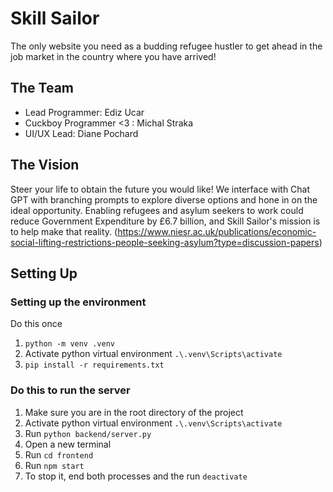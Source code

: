 # Skill Sailor
The only website you need as a budding refugee hustler to get ahead in the job market in the country where you have arrived!


## The Team
- Lead Programmer: Ediz Ucar
- Cuckboy Programmer <3 : Michal Straka
- UI/UX Lead: Diane Pochard

## The Vision
Steer your life to obtain the future you would like! We interface with Chat GPT with branching prompts to explore diverse options and hone in on the ideal opportunity. 
Enabling refugees and asylum seekers to work could reduce Government Expenditure by £6.7 billion, and Skill Sailor's mission is to help make that reality. (https://www.niesr.ac.uk/publications/economic-social-lifting-restrictions-people-seeking-asylum?type=discussion-papers)


## Setting Up
### Setting up the environment
Do this once
1. `python -m venv .venv`
2. Activate python virtual environment `.\.venv\Scripts\activate`
3. `pip install -r requirements.txt`

### Do this to run the server
1. Make sure you are in the root directory of the project
2. Activate python virtual environment `.\.venv\Scripts\activate`
3. Run `python backend/server.py`
4. Open a new terminal
5. Run `cd frontend`
6. Run `npm start`
7. To stop it, end both processes and the run `deactivate`